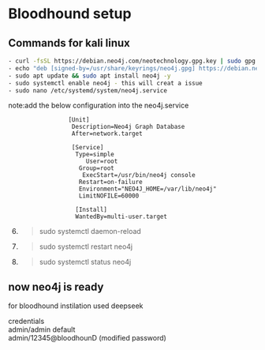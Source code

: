 # Bloodhound setup
## Commands for kali linux
```bash
- curl -fsSL https://debian.neo4j.com/neotechnology.gpg.key | sudo gpg --dearmor -o /usr/share/keyrings/neo4j.gpg
- echo "deb [signed-by=/usr/share/keyrings/neo4j.gpg] https://debian.neo4j.com stable 5.x" | sudo tee /etc/apt/sources.list.d/neo4j.list
- sudo apt update && sudo apt install neo4j -y
- sudo systemctl enable neo4j - this will creat a issue
- sudo nano /etc/systemd/system/neo4j.service
```
 note:add the below configuration into the neo4j.service

                     [Unit]
                      Description=Neo4j Graph Database
                      After=network.target

                      [Service]
                       Type=simple
                          User=root
                        Group=root
                         ExecStart=/usr/bin/neo4j console
                        Restart=on-failure
                        Environment="NEO4J_HOME=/var/lib/neo4j"
                        LimitNOFILE=60000

                       [Install]
                       WantedBy=multi-user.target
                       
6. >sudo systemctl daemon-reload
7. >sudo systemctl restart neo4j
8. >sudo systemctl status neo4j

now neo4j is ready
------------------------------------------------------------------------------------------
for bloodhound instilation used deepseek

credentials\
admin/admin default\
admin/12345@bloodhounD (modified password)

